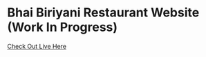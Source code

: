 # Bhai Biriyani Restaurant Website (Work In Progress)
[Check Out Live Here](https://ilahiya-solutions.github.io/bhai-briyani-website/)
